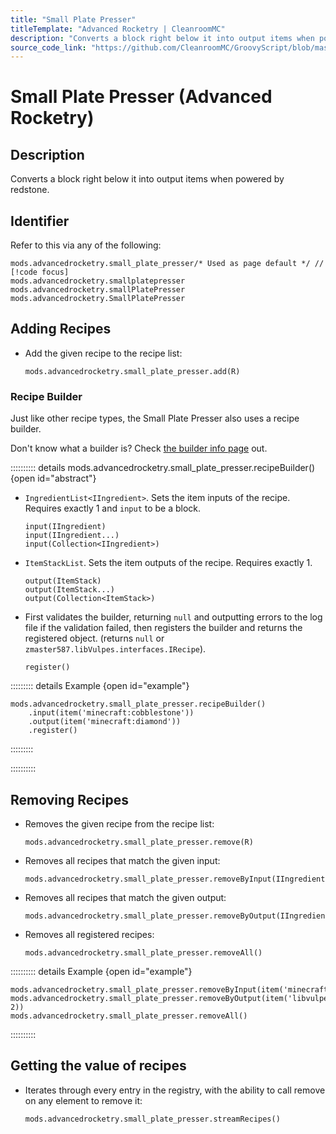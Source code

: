 ```yaml
---
title: "Small Plate Presser"
titleTemplate: "Advanced Rocketry | CleanroomMC"
description: "Converts a block right below it into output items when powered by redstone."
source_code_link: "https://github.com/CleanroomMC/GroovyScript/blob/master/src/main/java/com/cleanroommc/groovyscript/compat/mods/advancedrocketry/SmallPlatePresser.java"
---
```


# Small Plate Presser (Advanced Rocketry)

## Description

Converts a block right below it into output items when powered by redstone.

## Identifier

Refer to this via any of the following:

```groovy:no-line-numbers {1}
mods.advancedrocketry.small_plate_presser/* Used as page default */ // [!code focus]
mods.advancedrocketry.smallplatepresser
mods.advancedrocketry.smallPlatePresser
mods.advancedrocketry.SmallPlatePresser
```


## Adding Recipes

- Add the given recipe to the recipe list:

    ```groovy:no-line-numbers
    mods.advancedrocketry.small_plate_presser.add(R)
    ```


### Recipe Builder

Just like other recipe types, the Small Plate Presser also uses a recipe builder.

Don't know what a builder is? Check [the builder info page](../../getting_started/builder.md) out.

:::::::::: details mods.advancedrocketry.small_plate_presser.recipeBuilder() {open id="abstract"}
- `IngredientList<IIngredient>`. Sets the item inputs of the recipe. Requires exactly 1 and `input` to be a block.

    ```groovy:no-line-numbers
    input(IIngredient)
    input(IIngredient...)
    input(Collection<IIngredient>)
    ```

- `ItemStackList`. Sets the item outputs of the recipe. Requires exactly 1.

    ```groovy:no-line-numbers
    output(ItemStack)
    output(ItemStack...)
    output(Collection<ItemStack>)
    ```

- First validates the builder, returning `null` and outputting errors to the log file if the validation failed, then registers the builder and returns the registered object. (returns `null` or `zmaster587.libVulpes.interfaces.IRecipe`).

    ```groovy:no-line-numbers
    register()
    ```

::::::::: details Example {open id="example"}
```groovy:no-line-numbers
mods.advancedrocketry.small_plate_presser.recipeBuilder()
    .input(item('minecraft:cobblestone'))
    .output(item('minecraft:diamond'))
    .register()
```

:::::::::

::::::::::

## Removing Recipes

- Removes the given recipe from the recipe list:

    ```groovy:no-line-numbers
    mods.advancedrocketry.small_plate_presser.remove(R)
    ```

- Removes all recipes that match the given input:

    ```groovy:no-line-numbers
    mods.advancedrocketry.small_plate_presser.removeByInput(IIngredient)
    ```

- Removes all recipes that match the given output:

    ```groovy:no-line-numbers
    mods.advancedrocketry.small_plate_presser.removeByOutput(IIngredient)
    ```

- Removes all registered recipes:

    ```groovy:no-line-numbers
    mods.advancedrocketry.small_plate_presser.removeAll()
    ```

:::::::::: details Example {open id="example"}
```groovy:no-line-numbers
mods.advancedrocketry.small_plate_presser.removeByInput(item('minecraft:iron_block'))
mods.advancedrocketry.small_plate_presser.removeByOutput(item('libvulpes:productplate', 2))
mods.advancedrocketry.small_plate_presser.removeAll()
```

::::::::::

## Getting the value of recipes

- Iterates through every entry in the registry, with the ability to call remove on any element to remove it:

    ```groovy:no-line-numbers
    mods.advancedrocketry.small_plate_presser.streamRecipes()
    ```
